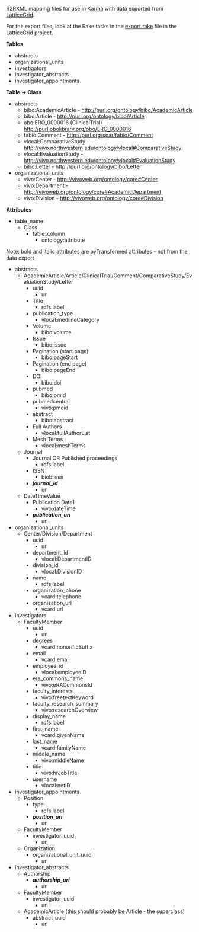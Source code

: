 R2RXML mapping files for use in [Karma](http://www.isi.edu/integration/karma/) with data exported from [LatticeGrid](https://github.com/NUBIC/LatticeGrid/).  

For the export files, look at the Rake tasks in the [export.rake](https://github.com/NUBIC/LatticeGrid/blob/develop/lib/tasks/export.rake) file in the LatticeGrid project.

**Tables**

* abstracts
* organizational_units
* investigators
* investigator_abstracts
* investigator_appointments

**Table -> Class**

* abstracts
  * bibo:AcademicArticle - http://purl.org/ontology/bibo/AcademicArticle
  * bibo:Article - http://purl.org/ontology/bibo/Article
  * obo:ERO_0000016 (ClinicalTrial) - http://purl.obolibrary.org/obo/ERO_0000016
  * fabio:Comment - http://purl.org/spar/fabio/Comment
  * vlocal:ComparativeStudy - http://vivo.northwestern.edu/ontology/vlocal#ComparativeStudy
  * vlocal:EvaluationStudy - http://vivo.northwestern.edu/ontology/vlocal#EvaluationStudy
  * bibo:Letter - http://purl.org/ontology/bibo/Letter
* organizational_units
  * vivo:Center - http://vivoweb.org/ontology/core#Center
  * vivo:Department - http://vivoweb.org/ontology/core#AcademicDepartment
  * vivo:Division - http://vivoweb.org/ontology/core#Division

**Attributes**

* table_name
  * Class
    * table_column
      * ontology:attribute

Note: bold and italic attributes are pyTransformed attributes - not from the data export

* abstracts
  * AcademicArticle/Article/ClinicalTrial/Comment/ComparativeStudy/EvaluationStudy/Letter
    * uuid
      * uri
    * Title
      * rdfs:label
    * publication_type
      * vlocal:medlineCategory
    * Volume
      * bibo:volume
    * Issue
      * bibo:issue
    * Pagination (start page)
      * bibo:pageStart
    * Pagination (end page)
      * bibo:pageEnd
    * DOI
      * bibo:doi
    * pubmed
      * bibo:pmid
    * pubmedcentral
      * vivo:pmcid
    * abstract
      * bibo:abstract
    * Full Authors
      * vlocal:fullAuthorList
    * Mesh Terms
      * vlocal:meshTerms
  * Journal
    * Journal OR Published proceedings
      * rdfs:label
    * ISSN
      * biob:issn
    * **_journal_id_**
      * uri 
  * DateTimeValue
    * Publication Date1
      * vivo:dateTime
    * **_publication_uri_**
      * uri
* organizational_units
  * Center/Division/Department
    * uuid
      * uri
    * department_id
      * vlocal:DepartmentID
    * division_id
      * vlocal:DivisionID
    * name
      * rdfs:label
    * organization_phone
      * vcard:telephone
    * organization_url
      * vcard:url
* investigators
  * FacultyMember
    * uuid
      * uri
    * degrees
      * vcard:honorificSuffix
    * email
      * vcard:email
    * employee_id
      * vlocal:employeeID
    * era_commons_name
      * vivo:eRACommonsId
    * faculty_interests
      * vivo:freetextKeyword
    * faculty_research_summary
      * vivo:researchOverview
    * display_name
      * rdfs:label
    * first_name
      * vcard:givenName
    * last_name
      * vcard:familyName
    * middle_name
      * vivo:middleName
    * title
      * vivo:hrJobTitle
    * username
      * vlocal:netID
* investigator_appointments
  * Position
    * type
      * rdfs:label
    * **_position_uri_**
      * uri
  * FacultyMember
    * investigator_uuid
      * uri
  * Organization
    * organizational_unit_uuid
      * uri
* investigator_abstracts
  * Authorship
    * **_authorship_uri_**
      * uri
  * FacultyMember
    * investigator_uuid
      * uri
  * AcademicArticle (this should probably be Article - the superclass)
    * abstract_uuid
      * uri
